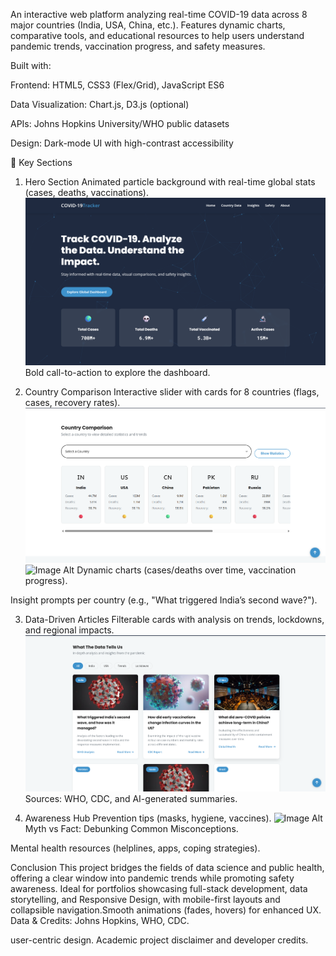 
An interactive web platform analyzing real-time COVID-19 data across 8 major countries (India, USA, China, etc.). Features dynamic charts, comparative tools, and educational resources to help users understand pandemic trends, vaccination progress, and safety measures.

Built with:

Frontend: HTML5, CSS3 (Flex/Grid), JavaScript ES6

Data Visualization: Chart.js, D3.js (optional)

APIs: Johns Hopkins University/WHO public datasets

Design: Dark-mode UI with high-contrast accessibility

🧩 Key Sections
1. Hero Section
Animated particle background with real-time global stats (cases, deaths, vaccinations).
  ![Image Alt](https://github.com/faizanalisyed2776/COVID-19-Data-Visualization-Website-/blob/2d60b411062eb53b6abcf93c0de000d01b519838/Screenshots/Hero.png)
Bold call-to-action to explore the dashboard.

2. Country Comparison
Interactive slider with cards for 8 countries (flags, cases, recovery rates).
![Image Alt](https://github.com/faizanalisyed2776/COVID-19-Data-Visualization-Website-/blob/3bf244b959a224fc3e0fc549fb016f9e3265e23d/Screenshots/Countries.png)
![Image Alt]()
Dynamic charts (cases/deaths over time, vaccination progress).

Insight prompts per country (e.g., "What triggered India’s second wave?").

3. Data-Driven Articles
Filterable cards with analysis on trends, lockdowns, and regional impacts.
![Image Alt](https://github.com/faizanalisyed2776/COVID-19-Data-Visualization-Website-/blob/b52e8ae5d4b81b2e5843048cc69bfaafbe22c28c/Screenshots/Articles.png)
Sources: WHO, CDC, and AI-generated summaries.

4. Awareness Hub
Prevention tips (masks, hygiene, vaccines).
![Image Alt]()
Myth vs Fact: Debunking Common Misconceptions.

Mental health resources (helplines, apps, coping strategies).

Conclusion
This project bridges the fields of data science and public health, offering a clear window into pandemic trends while promoting safety awareness. Ideal for portfolios showcasing full-stack development, data storytelling, and Responsive Design, with mobile-first layouts and collapsible navigation.Smooth animations (fades, hovers) for enhanced UX. Data & Credits: Johns Hopkins, WHO, CDC.



user-centric design.
Academic project disclaimer and developer credits.
